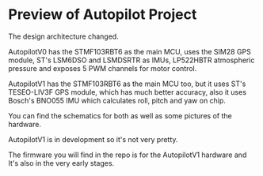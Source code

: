 # Preview of Autopilot Project

The design architecture changed.

AutopilotV0 has the STMF103RBT6 as the main MCU, uses the SIM28 GPS module, ST's LSM6DSO and LSMDSRTR as IMUs, LP522HBTR atmospheric pressure and exposes 5 PWM channels for motor control.

AutopilotV1 has the STMF103RBT6 as the main MCU too, but it uses ST's TESEO-LIV3F GPS module, which has much better accuracy, also it uses Bosch's BNO055 IMU which calculates roll, pitch and yaw on chip.

You can find the schematics for both as well as some pictures of the hardware. 

AutopilotV1 is in development so it's not very pretty.

The firmware you will find in the repo is for the AutopilotV1 hardware and It's also in the very early stages.

